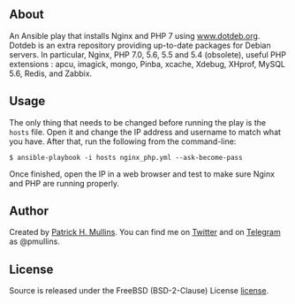 ## About
An Ansible play that installs Nginx and PHP 7 using <a href="http://www.dotdeb.org">www.dotdeb.org</a>. Dotdeb is an extra repository providing up-to-date packages for Debian servers. In particular, Nginx, PHP 7.0, 5.6, 5.5 and 5.4 (obsolete), useful PHP extensions : apcu, imagick, mongo, Pinba, xcache, Xdebug, XHprof, MySQL 5.6, Redis, and Zabbix.

## Usage
The only thing that needs to be changed before running the play is the `hosts` file. Open it and change the IP address and username to match what you have. After that, run the following from the command-line:

```
$ ansible-playbook -i hosts nginx_php.yml --ask-become-pass
```

Once finished, open the IP in a web browser and test to make sure Nginx and PHP are running properly.

## Author
Created by [Patrick H. Mullins](http://www.pmullins.net). You can find me on  [Twitter](https://twitter.com/phmullins) and on [Telegram](https://telegram.org/) as @pmullins.

## License
Source is released under the FreeBSD (BSD-2-Clause) License [license](license.md).
